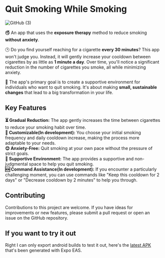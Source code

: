 # Quit Smoking While Smoking

![GitHub (3)](https://github.com/emredevsalot/quit-smoking-while-smoking/assets/72770244/b189d7c9-e38f-46ac-9d37-8f27ae839c45)

🚭 An app that uses the **exposure therapy** method to reduce smoking **without anxiety**.

🕒 Do you find yourself reaching for a cigarette **every 30 minutes**? This app won't judge you. Instead, it will gently increase your cooldown between cigarettes by as little as **1 minute a day**. Over time, you'll notice a significant reduction in the number of cigarettes you smoke, all while minimizing anxiety.

🤗 The app's primary goal is to create a supportive environment for individuals who want to quit smoking. It's about making **small, sustainable changes** that lead to a big transformation in your life.

## Key Features
**⏳ Gradual Reduction:** The app gently increases the time between cigarettes to reduce your smoking habit over time.<br/>
**🎯 Customizable(In development):** You choose your initial smoking frequency and daily cooldown increase, making the process more adaptable to your needs.<br/>
**😌 Anxiety-Free:** Quit smoking at your own pace without the pressure of strict goals.<br/>
**🤝 Supportive Environment:** The app provides a supportive and non-judgmental space to help you quit smoking.<br/>
**🆘 Command Assistance(In development):** If you encounter a particularly challenging moment, you can use commands like "Keep this cooldown for 2 days" or "Decrease cooldown by 2 minutes" to help you through.<br/>

## Contributing
Contributions to this project are welcome. If you have ideas for improvements or new features, please submit a pull request or open an issue on the GitHub repository.

## If you want to try it out
Right I can only export android builds to test it out, here's the [latest APK](https://expo.dev/artifacts/eas/2pijcyH6UB7JaWu5HTLNDi.apk) that's been generated with Expo EAS.
